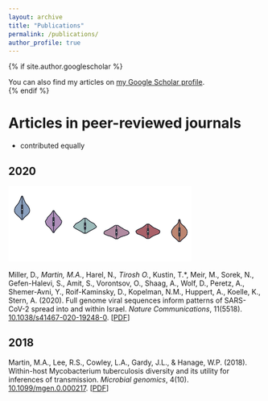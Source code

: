 ```yaml
---
layout: archive
title: "Publications"
permalink: /publications/
author_profile: true
---
```


{% if site.author.googlescholar %}
  <div class="wordwrap">You can also find my articles on <a href="{{site.author.googlescholar}}">my Google Scholar profile</a>.</div>
{% endif %}

# Articles in peer-reviewed journals
* contributed equally 
## 2020 
![background](/files/sars_cov2_israel_header.png)

Miller, D.*, Martin, M.A.*, Harel, N.*, Tirosh O.*, Kustin, T.*, Meir, M., Sorek, N., Gefen-Halevi, S., Amit, S., Vorontsov, O., Shaag, A., Wolf, D., Peretz, A., Shemer-Avni, Y., Roif-Kaminsky, D., Kopelman, N.M., Huppert, A., Koelle, K., Stern, A. (2020). Full genome viral sequences inform patterns of SARS-CoV-2 spread into and within Israel. *Nature Communications*, 11(5518). [10.1038/s41467-020-19248-0](https://doi.org/10.1038/s41467-020-19248-0). \[[PDF](https://m-a-martin.github.io/files/sars_cov2_israel.pdf)\]
## 2018
Martin, M.A., Lee, R.S., Cowley, L.A., Gardy, J.L., & Hanage, W.P. (2018). Within-host Mycobacterium tuberculosis diversity and its utility for inferences of transmission. *Microbial genomics*, 4(10). [10.1099/mgen.0.000217](https://doi.org/10.1099/mgen.0.000217). \[[PDF](https://m-a-martin.github.io/files/tb_within_host.pdf)\]
